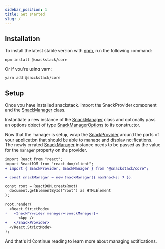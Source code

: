 ```yaml
---
sidebar_position: 1
title: Get started
slug: /
---
```


## Installation

To install the latest stable version with [npm](https://www.npmjs.com/get-npm), run the following command:

```
npm install @snackstack/core
```

Or if you're using [yarn](https://classic.yarnpkg.com/docs/install/):

```
yarn add @snackstack/core
```

## Setup

Once you have installed snackstack, import the [SnackProvider](/docs/api-reference/components/SnackProvider.md) component and the [SnackManager](/docs/api-reference/types/SnackManager.md) class.

Instantiate a new instance of the [SnackManager](/docs/api-reference/types/SnackManager.md) class and optionally pass an options object of type [SnackManagerOptions](/docs/api-reference/types/SnackManagerOptions.md) to its constructor.

Now that the manager is setup, wrap the [SnackProvider](/docs/api-reference/components/SnackProvider.md) around the parts of your application that should be able to manage and display notifications. The newly created [SnackManager](/docs/api-reference/types/SnackManager.md) instance needs to be passed as the value for the `manager` property on the provider.

```diff
import React from "react";
import ReactDOM from "react-dom/client";
+ import { SnackProvider, SnackManager } from "@snackstack/core";

+ const snackManager = new SnackManager({ maxSnacks: 7 });

const root = ReactDOM.createRoot(
  document.getElementById("root") as HTMLElement
);

root.render(
  <React.StrictMode>
+   <SnackProvider manager={snackManager}>
      <App />
+   </SnackProvider>
  </React.StrictMode>
);
```

And that's it! Continue reading to learn more about managing notifications.
